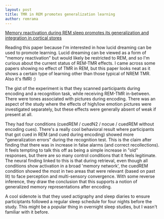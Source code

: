 ```yaml
---
layout: post
title: TMR in REM promotes generalization learning
author: remrama
---
```


[Memory reactivation during REM sleep promotes its generalization and integration in cortical stores](https://doi.org/10.5665/sleep.3762)

Reading this paper because I'm interested in how lucid dreaming can be used to promote learning. Lucid dreaming can be viewed as a form of "memory reactivation" but would likely be restricted to REM, and so I'm curious about the current status of REM-TMR effects. I came across some papers showing no effect of TMR in REM, but this paper looks neat as it shows a certain type of learning other than those typical of NREM TMR. Also it's fMRI :)

The gist of the experiment is that they scanned participants during encoding and a recognition task, while receiving REM-TMR in-between. There were tones associated with pictures during encoding. There was an aspect of the study where the effects of high/low emotion pictures were investigated separately, but these effects were generally absent of weak if present at all.

They had four conditions (cuedREM / cuedN2 / nocue / cuedREM without encoding cues). There's a really cool behavioral result where participants that got cued in REM (and cued during encoding) showed more "generalization errors" during the recognition test. This is the claim after finding that there was in increase in false alarms (and correct recollections). It feels tempting to talk this off as being a simple increase in "old" responses, but there are so many control conditions that it feels legitimate. The neural finding linked to this is that during retrieval, even though all conditions show activation in a broad 'memory network', the cuedREM condition showed the most in two areas that were relevant (based on past lit) to face perception and multi-sensory convergence. With some reverse inference, they draw the conclusion that this supports a notion of generalized memory representations after encoding.

A cool sidenote is that they used actigraphy and sleep diaries to ensure participtants followed a regular sleep schedule for four nights before the study. This might be a popular thing in overnight sleep studies, but I wasn't familiar with it before.
